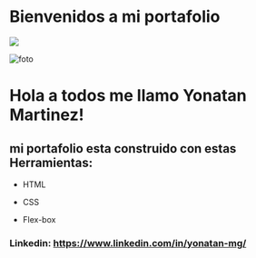 
<h1>  Bienvenidos a mi portafolio </h1>
<img src="https://skillicons.dev/icons?i=github" />

![foto](https://github.com/user-attachments/assets/b2c16f31-c89e-47ea-bde9-42c2453e574d)

# Hola a todos me llamo Yonatan Martinez!

## mi portafolio esta construido con estas Herramientas:

* HTML

* CSS

* Flex-box

### Linkedin: https://www.linkedin.com/in/yonatan-mg/
